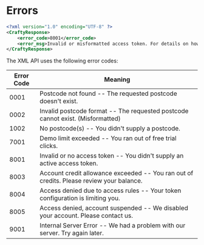 # Errors

```xml
<?xml version="1.0" encoding="UTF-8" ?>
<CraftyResponse>
    <error_code>8001</error_code>
    <error_msg>Invalid or misformatted access token. For details on how to obtain an access token visit www.craftyclicks.co.uk.</error_msg>
</CraftyResponse>
```

The XML API uses the following error codes:

Error Code | Meaning
---------- | -------
0001 | Postcode not found -- The requested postcode doesn't exist.
0002 | Invalid postcode format -- The requested postcode cannot exist. (Misformatted)
1002 | No postcode(s) -- You didn't supply a postcode.
7001 | Demo limit exceeded -- You ran out of free trial clicks.
8001 | Invalid or no access token -- You didn't supply an active access token.
8003 | Account credit allowance exceeded -- You ran out of credits. Please review your balance.
8004 | Access denied due to access rules -- Your token configuration is limiting you.
8005 | Access denied, account suspended -- We disabled your account. Please contact us.
9001 | Internal Server Error -- We had a problem with our server. Try again later.